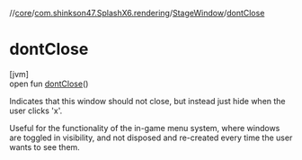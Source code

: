 //[core](../../../index.md)/[com.shinkson47.SplashX6.rendering](../index.md)/[StageWindow](index.md)/[dontClose](dont-close.md)

# dontClose

[jvm]\
open fun [dontClose](dont-close.md)()

Indicates that this window should not close, but instead just hide when the user clicks 'x'. 

 Useful for the functionality of the in-game menu system, where windows are toggled in visibility, and not disposed and re-created every time the user wants to see them.
